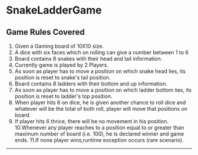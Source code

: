 SnakeLadderGame
===============

Game Rules Covered
----

1. Given a Gaming board of 10X10 size.
2. A dice with six faces which on rolling can give a number between 1 to 6
3. Board contains 8 snakes with their head and tail information. 
4. Currently game is played by 2 Players.
5. As soon as player has to move a position on which snake head lies, its position is reset to snake's tail position.
6. Board contains 8 ladders with their bottom and up information.  
7. As soon as player has to move a position on which ladder bottom lies, its position is reset to ladder's top position.
8. When player hits 6 on dice, he is given another chance to roll dice and whatever will be the total of both roll,
   player will move that positions on board.
9. If player hits 6 thrice, there will be no movement in his position.
10.Whenever any player reaches to a position equal to or greater than maximum number of board (i.e. 100), 
   he is declared winner and game ends.
11.If none player wins,runtime exception occurs (rare scenario).   

-----  


